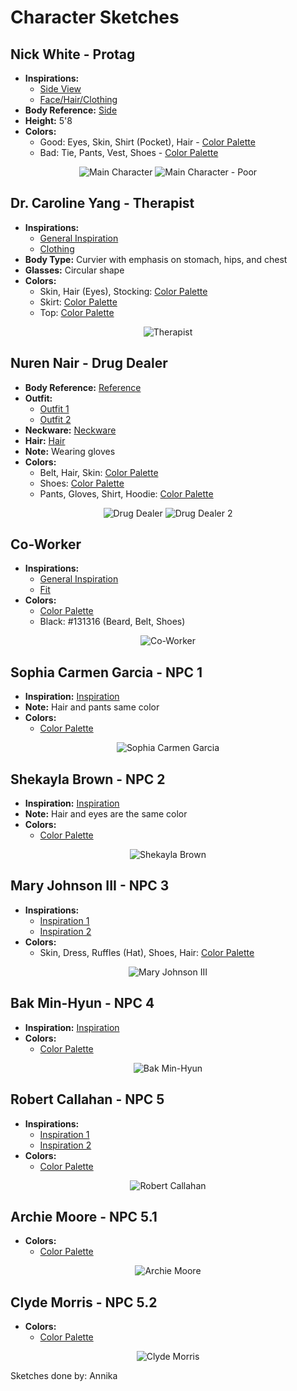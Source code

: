 # Character Sketches

## Nick White - Protag
- **Inspirations:**
  - [Side View](https://www.pinterest.ca/pin/14425661314867727/)
  - [Face/Hair/Clothing](https://www.pinterest.ca/pin/15692298695468037/)
- **Body Reference:** [Side](https://www.pinterest.ca/pin/14425661314867727/)
- **Height:** 5'8
- **Colors:**
  - Good: Eyes, Skin, Shirt (Pocket), Hair - [Color Palette](https://coolors.co/688d91-f5edd8-dadde0-231006)
  - Bad: Tie, Pants, Vest, Shoes - [Color Palette](https://coolors.co/9d7f1b-4f5451-303633-231006)

<div style="text-align: center;">

![Main Character](https://i.imgur.com/9uhmHJd.png)
![Main Character - Poor](https://i.imgur.com/QQDJJtF.png)

</div>

## Dr. Caroline Yang - Therapist
- **Inspirations:**
  - [General Inspiration](https://www.pinterest.ca/pin/680958406182431223/)
  - [Clothing](https://www.pinterest.ca/pin/47921183528569065/)
- **Body Type:** Curvier with emphasis on stomach, hips, and chest
- **Glasses:** Circular shape
- **Colors:**
  - Skin, Hair (Eyes), Stocking: [Color Palette](https://coolors.co/f4d4b8-2e282a-45302e)
  - Skirt: [Color Palette](https://coolors.co/f9ded8-efc7bd-da826c-cd5334-833420)
  - Top: [Color Palette](https://coolors.co/c695a5-a46c7d)

<div style="text-align: center;">

![Therapist](https://i.imgur.com/8MVZfKv.png)

</div>

## Nuren Nair - Drug Dealer
- **Body Reference:** [Reference](https://www.pinterest.ca/pin/61502351155022037/)
- **Outfit:**
  - [Outfit 1](https://www.pinterest.ca/pin/AcPpVFgPfgsqNRShugvcv0zX0VobQv_wsis7F5lyLSFkBwltiVGCAalscO0NmZsgSHqx3-j313E4AGzPjEzedRQ/)
  - [Outfit 2](https://www.pinterest.ca/pin/699676492135715049/)
- **Neckware:** [Neckware](https://www.pinterest.ca/pin/AcPpVFgPfgsqNRShugvcv0zX0VobQv_wsis7F5lyLSFkBwltiVGCAalscO0NmZsgSHqx3-j313E4AGzPjEzedRQ/)
- **Hair:** [Hair](https://www.pinterest.ca/pin/867717053190516573/)
- **Note:** Wearing gloves
- **Colors:**
  - Belt, Hair, Skin: [Color Palette](https://coolors.co/f0ae21-d5c5a9-b47e5a)
  - Shoes: [Color Palette](https://coolors.co/171614-754043-9a8873)
  - Pants, Gloves, Shirt, Hoodie: [Color Palette](https://coolors.co/171614-754043-9a8873-37423d)

<div style="text-align: center;">

![Drug Dealer](https://i.imgur.com/AqQmbwD.png)
![Drug Dealer 2](https://i.imgur.com/PxTY9t3.png)

</div>

## Co-Worker
- **Inspirations:**
  - [General Inspiration](https://www.pinterest.ca/pin/51087777003224721/)
  - [Fit](https://www.pinterest.ca/pin/7810999346839404/)
- **Colors:**
  - [Color Palette](https://coolors.co/cae5ff-89bbfe-e7ad23-616069-4f4c57)
  - Black: #131316 (Beard, Belt, Shoes)

<div style="text-align: center;">

![Co-Worker](https://i.imgur.com/PImIvGP.png)

</div>

## Sophia Carmen Garcia - NPC 1
- **Inspiration:** [Inspiration](https://www.pinterest.ca/pin/13721973859309555/)
- **Note:** Hair and pants same color
- **Colors:**
  - [Color Palette](https://coolors.co/6868a7-231123-ead5e6-f3f3f3-e0ac69)

<div style="text-align: center;">

![Sophia Carmen Garcia](https://i.imgur.com/1kDtO1d.png)

</div>

## Shekayla Brown - NPC 2
- **Inspiration:** [Inspiration](https://www.pinterest.ca/pin/774124929261466/)
- **Note:** Hair and eyes are the same color
- **Colors:**
  - [Color Palette](https://coolors.co/463934-ccc7b9-8e1401-171311)

<div style="text-align: center;">

![Shekayla Brown](https://i.imgur.com/lVHmDv5.png)

</div>

## Mary Johnson III - NPC 3
- **Inspirations:**
  - [Inspiration 1](https://www.pinterest.ca/pin/768497123936108050/)
  - [Inspiration 2](https://www.pinterest.ca/pin/1055599902521287/)
- **Colors:**
  - Skin, Dress, Ruffles (Hat), Shoes, Hair: [Color Palette](https://coolors.co/fce9d2-fcf4cf-fffbea-ffdde2-3b3b58)

<div style="text-align: center;">

![Mary Johnson III](https://i.imgur.com/cAqveDl.png)

</div>

## Bak Min-Hyun - NPC 4
- **Inspiration:** [Inspiration](https://www.pinterest.ca/pin/7318418139244939/)
- **Colors:**
  - [Color Palette](https://coolors.co/dbc5c3-4f4548-921118-7497c6-ffffff)

<div style="text-align: center;">

![Bak Min-Hyun](https://i.imgur.com/pQZA4hJ.png)

</div>

## Robert Callahan - NPC 5
- **Inspirations:**
  - [Inspiration 1](https://www.pinterest.ca/pin/144115256820779857/)
  - [Inspiration 2](https://www.pinterest.ca/pin/18929260937858593/)
- **Colors:**
  - [Color Palette](https://coolors.co/c5ced3-eddcbf-251c18-523f38)

<div style="text-align: center;">

![Robert Callahan](https://i.imgur.com/IHbUEU1.png)

</div>

## Archie Moore - NPC 5.1
- **Colors:**
  - [Color Palette](https://coolors.co/e1c29c-483d4c-4a8eb1-593d15-3d270b)

<div style="text-align: center;">

![Archie Moore](https://i.imgur.com/Za6R13o.png)

</div>

## Clyde Morris - NPC 5.2
- **Colors:**
  - [Color Palette](https://coolors.co/eae2d9-c4b8c9-3f3b49-432930)

<div style="text-align: center;">

![Clyde Morris](https://i.imgur.com/c93zx8s.png)

</div>

Sketches done by: Annika